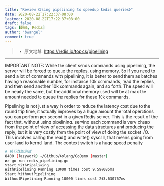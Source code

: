 ```yaml
---
title: "Review 《Using pipelining to speedup Redis queries》"
date: 2020-08-22T17:22:37+08:00
lastmod: 2020-08-22T17:22:37+08:00
draft: false
tags: [翻译, Redis]
author: "bwangel"
comment: true
---
```


> + 原文地址: https://redis.io/topics/pipelining

<!--more-->
---

IMPORTANT NOTE: While the client sends commands using pipelining, the server will be forced to queue the replies, using memory. So if you need to send a lot of commands with pipelining, it is better to send them as batches having a reasonable number, for instance 10k commands, read the replies, and then send another 10k commands again, and so forth. The speed will be nearly the same, but the additional memory used will be at max the amount needed to queue the replies for these 10k commands.


Pipelining is not just a way in order to reduce the latency cost due to the round trip time, it actually improves by a huge amount the total operations you can perform per second in a given Redis server. This is the result of the fact that, without using pipelining, serving each command is very cheap from the point of view of accessing the data structures and producing the reply, but it is very costly from the point of view of doing the socket I/O. This involves calling the read() and write() syscall, that means going from user land to kernel land. The context switch is a huge speed penalty.


```sh
# 执行性能测试
8400 (lazywork) ~/Github/Golang/GoDemo (master)
ø> go run redis_pipelining.go                                                                                                                                                                                                            18:25:16 (08-22)
Start WithPipelining
WithPipelining Running 10000 times cost 9.596085ms
Start WithoutPipelining
WithoutPipelining Running 10000 times cost 263.630767ms
```
